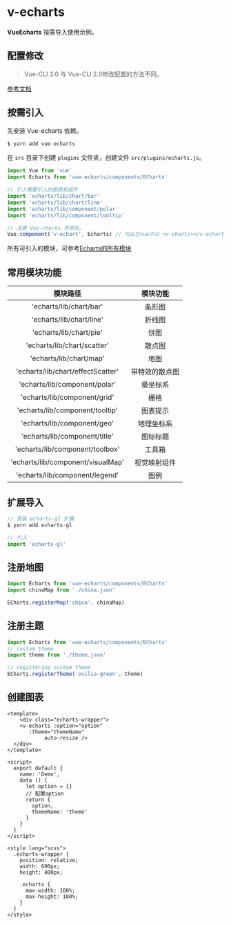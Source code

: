 # v-echarts

**VueEcharts** 按需导入使用示例。

## 配置修改

> Vue-CLI 3.0 与 Vue-CLI 2.0修改配置的方法不同。

[参考文档](https://github.com/ecomfe/vue-echarts/blob/master/README.zh_CN.md)

## 按需引入

先安装 Vue-echarts 依赖。

``` js
$ yarn add vue-echarts
```

在 `src` 目录下创建 `plugins` 文件夹，创建文件 `src/plugins/echarts.js`。

``` js
import Vue from 'vue'
import Echarts from 'vue-echarts/components/ECharts'

// 引入需要引入的图表和组件
import 'echarts/lib/chart/bar'
import 'echarts/lib/chart/line'
import 'echarts/lib/component/polar'
import 'echarts/lib/component/tooltip'

// 注册 Vue-charts 并命名。
Vue.component('v-echart', Echarts) // 可以在vue中以 <v-charts></v-echarts> 来使用
```

所有可引入的模块，可参考[Echarts的所有模块](https://github.com/apache/incubator-echarts/blob/master/index.js)

## 常用模块功能

|             模块路径              |    模块功能    |
| :-------------------------------: | :------------: |
|      'echarts/lib/chart/bar'      |     条形图     |
|     'echarts/lib/chart/line'      |     折线图     |
|      'echarts/lib/chart/pie'      |      饼图      |
|    'echarts/lib/chart/scatter'    |     散点图     |
|      'echarts/lib/chart/map'      |      地图      |
| 'echarts/lib/chart/effectScatter' | 带特效的散点图 |
|   'echarts/lib/component/polar'   |    极坐标系    |
|   'echarts/lib/component/grid'    |      栅格      |
|  'echarts/lib/component/tooltip'  |    图表提示    |
|    'echarts/lib/component/geo'    |   地理坐标系   |
|   'echarts/lib/component/title'   |    图标标题    |
|  'echarts/lib/component/toolbox'  |     工具箱     |
| 'echarts/lib/component/visualMap' |  视觉映射组件  |
|  'echarts/lib/component/legend'   |      图例      |

## 扩展导入

``` js
// 安装 echarts-gl 扩展
$ yarn add echarts-gl

// 引入
import 'echarts-gl'
```

## 注册地图

``` js
import Echarts from 'vue-echarts/components/ECharts'
import chinaMap from './china.json'

ECharts.registerMap('china', chinaMap)
```

## 注册主题

``` js
import Echarts from 'vue-echarts/components/ECharts'
// custom theme
import theme from './theme.json'

// registering custom theme
ECharts.registerTheme('ovilia-green', theme)
```

## 创建图表

``` vue
<template>
	<div class="echarts-wrapper">
    <v-echarts :option="option" 
       :theme="themeName"  
     		auto-resize />
  </div>
</template>

<script>
  export default {
    name: 'Demo',
    data () {
      let option = {}
      // 配置option
      return {
        option,
        themeName: 'theme'
      }
    }
  }
</script>

<style lang="scss">
  .echarts-wrapper {
    position: relative;
    width: 600px;
    height: 400px;
    
    .echarts {
      max-width: 100%;
      max-height: 100%;
    }
  }
</style>
```





